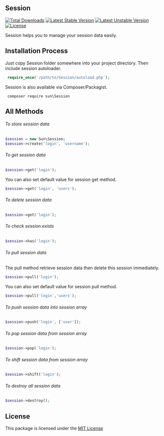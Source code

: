 ## Session

[![Total Downloads](https://poser.pugx.org/sun/session/downloads)](https://packagist.org/packages/sun/session) [![Latest Stable Version](https://poser.pugx.org/sun/session/v/stable)](https://packagist.org/packages/sun/session)  [![Latest Unstable Version](https://poser.pugx.org/sun/session/v/unstable)](https://packagist.org/packages/sun/session) [![License](https://poser.pugx.org/sun/session/license)](https://packagist.org/packages/sun/session)

Session helps you to manage your session data easily.

## Installation Process

Just copy Session folder somewhere into your project directory. Then include session autoloader.

```php
 require_once('/path/to/Session/autoload.php');
```

Session is also available via Composer/Packagist.

```
 composer require sun\Session
```

## All Methods

###### To store session data

```php
$session = new Sun\Session;
$session->create('login', 'username');
```

###### To get session data

```php
$session->get('login');
```

You can also set default value for session get method.

```php
$session->get('login', 'users');
```

###### To delete session data

```php
$session->get('login');
```

###### To check session exists

```php
$session->has('login');
```

###### To pull session data

The pull method retrieve session data then delete this session immediately.

```php
$session->pull('login');
```

You can also set default value for session pull method.

```php
$session->pull('login','users');
```
###### To push session data into session array

```php
$session->push('login', ['user']);
```

###### To pop session data from session array

```php
$session->pop('login');
```

###### To shift session data from session array

```php
$session->shift('login');
```

###### To destroy all session data

```php
$session->destroy();
```

## License

This package is licensed under the [MIT License](https://github.com/IftekherSunny/session/blob/master/LICENSE)
